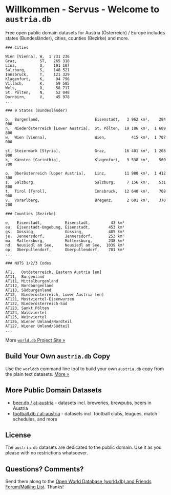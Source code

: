 # Willkommen - Servus - Welcome to `austria.db`

Free open public domain datasets
for Austria (Österreich) / Europe includes
states (Bundesländer), cities, counties (Bezirke) and more.


~~~
### Cities

Wien [Vienna], W,  1 731 236
Graz,          ST,   265 318
Linz,          O,    191 107
Salzburg,      S,    148 521
Innsbruck,     T,    121 329
Klagenfurt,    K,     94 796
Villach,       K,     59 585
Wels,          O,     58 717
St. Pölten,    N,     52 048
Dornbirn,      V,     45 978
...
~~~

~~~
### 9 States (Bundesländer)

b,  Burgenland,                        Eisenstadt,   3 962 km²,    284 000
n,  Niederösterreich [Lower Austria],  St. Pölten,  19 186 km²,  1 609 800
w,  Wien [Vienna],                     Wien,           415 km²,  1 707 000

st, Steiermark [Styria],               Graz,        16 401 km²,  1 208 900
k,  Kärnten [Carinthia],               Klagenfurt,   9 538 km²,    560 700

o,  Oberösterreich [Upper Austria],    Linz,        11 980 km²,  1 412 300
s,  Salzburg,                          Salzburg,     7 156 km²,    531 800
t,  Tirol [Tyrol],                     Innsbruck,   12 640 km²,    708 900
v,  Vorarlberg,                        Bregenz,      2 601 km²,    370 200
~~~

~~~
### Counties (Bezirke)

e,   Eisenstadt,          Eisenstadt,         43 km²
eu,  Eisenstadt-Umgebung, Eisenstadt,        453 km²
gs,  Güssing,             Güssing,           485 km²
je,  Jennersdorf,         Jennersdorf,       253 km²
ma,  Mattersburg,         Mattersburg,       238 km²
nd,  Neusiedl am See,     Neusiedl am See,  1039 km²
op,  Oberpullendorf,      Oberpullendorf,    701 km²
...
~~~

~~~
### NUTS 1/2/3 Codes

AT1,   Ostösterreich, Eastern Austria [en]
AT11,  Burgenland
AT111, Mittelburgenland
AT112, Nordburgenland
AT113, Südburgenland
AT12,  Niederösterreich, Lower Austria [en]
AT121, Mostviertel-Eisenwurzen
AT122, Niederösterreich-Süd
AT123, Sankt Pölten
AT124, Waldviertel
AT125, Weinviertel
AT126, Wiener Umland/Nordteil
AT127, Wiener Umland/Südteil
...
~~~


More [`world.db` Project Site »](http://openmundi.github.io)


## Build Your Own `austria.db` Copy

Use the `worlddb` command line tool to build your own `austria.db` copy
from the plain text datasets. [More »](http://openmundi.github.io/build.html)


## More Public Domain Datasets

- [beer.db / at-austria](https://github.com/openbeer/at-austria)    - datasets  incl. breweries, brewpubs, beers in Austria
- [football.db / at-austria](https://github.com/openfootball/at-austria) - datasets incl. football clubs, leagues, match schedules, and more


## License

The `austria.db` datasets are dedicated to the public domain.
Use it as you please with no restrictions whatsoever.

## Questions? Comments?

Send them along to the [Open World Database (world.db) and Friends Forum/Mailing List](http://groups.google.com/group/openmundi). 
Thanks!
